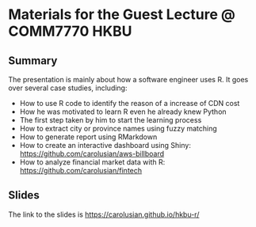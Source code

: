 # Materials for the Guest Lecture @ COMM7770 HKBU  

## Summary

The presentation is mainly about how a software engineer uses R. It goes over several case studies, including:

* How to use R code to identify the reason of a increase of CDN cost
* How he was motivated to learn R even he already knew Python
* The first step taken by him to start the learning process
* How to extract city or province names using fuzzy matching
* How to generate report using RMarkdown
* How to create an interactive dashboard using Shiny: https://github.com/carolusian/aws-billboard
* How to analyze financial market data with R: https://github.com/carolusian/fintech

## Slides

The link to the slides is https://carolusian.github.io/hkbu-r/


